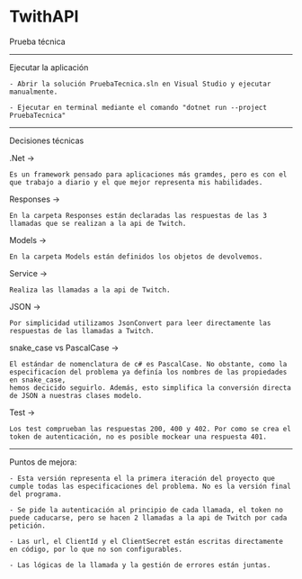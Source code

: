 # TwithAPI
Prueba técnica

-----------------------------

Ejecutar la aplicación

    - Abrir la solución PruebaTecnica.sln en Visual Studio y ejecutar manualmente.

    - Ejecutar en terminal mediante el comando "dotnet run --project PruebaTecnica"

----------------------------------


Decisiones técnicas

.Net ->

    Es un framework pensado para aplicaciones más gramdes, pero es con el que trabajo a diario y el que mejor representa mis habilidades.

Responses ->

    En la carpeta Responses están declaradas las respuestas de las 3 llamadas que se realizan a la api de Twitch. 
    

Models ->

    En la carpeta Models están definidos los objetos de devolvemos. 

Service ->

    Realiza las llamadas a la api de Twitch.
    

JSON ->

    Por simplicidad utilizamos JsonConvert para leer directamente las respuestas de las llamadas a Twitch.

snake_case vs PascalCase ->

    El estándar de nomenclatura de c# es PascalCase. No obstante, como la especificacíon del problema ya definía los nombres de las propiedades en snake_case, 
    hemos decicido seguirlo. Además, esto simplifica la conversión directa de JSON a nuestras clases modelo. 

Test ->

    Los test comprueban las respuestas 200, 400 y 402. Por como se crea el token de autenticación, no es posible mockear una respuesta 401.

----------------------------------

Puntos de mejora: 

    - Esta versión representa el la primera iteración del proyecto que cumple todas las especificaciones del problema. No es la versión final del programa. 

    - Se pide la autenticación al principio de cada llamada, el token no puede caducarse, pero se hacen 2 llamadas a la api de Twitch por cada petición. 

    - Las url, el ClientId y el ClientSecret están escritas directamente en código, por lo que no son configurables. 
    
    - Las lógicas de la llamada y la gestión de errores están juntas.



    
